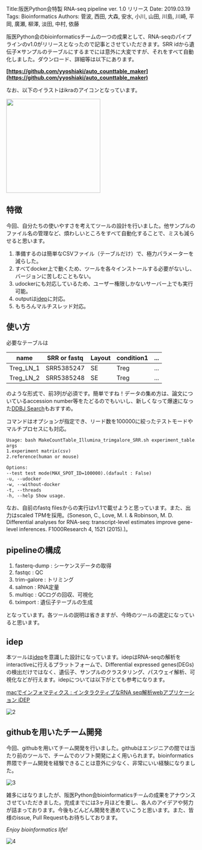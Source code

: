 Title:阪医Python会特製 RNA-seq pipeline ver. 1.0 リリース
Date: 2019.03.19
Tags: Bioinformatics
Authors: 菅波, 西田, 大森, 安水, 小川, 山田, 川島, 川崎, 平岡, 廣瀬, 柳澤, 淡田, 中村, 依藤

阪医Python会のbioinformaticsチームの一つの成果として、RNA-seqのパイプラインのv1.0がリリースとなったので記事とさせていただきます。SRR idから遺伝子✕サンプルのテーブルにするまでには意外に大変ですが、それをすべて自動化しました。ダウンロード、詳細等は以下にあります。

**[https://github.com/yyoshiaki/auto_counttable_maker](https://github.com/yyoshiaki/auto_counttable_maker)**

なお、以下のイラストはikraのアイコンとなっています。

<img src="{attach}images/original_rnaseq_pipeline_figs/ikra.png" width="250px"> 

## 特徴

今回、自分たちの使いやすさを考えてツールの設計を行いました。他サンプルのファイル名の管理など、煩わしいところをすべて自動化することで、ミスも減らせると思います。

1. 準備するのは簡単なCSVファイル（テーブルだけ）で、極力パラメーターを減らした。
2. すべてdocker上で動くため、ツールを各々インストールする必要がないし、バージョンに苦しむこともない。
3. udockerにも対応しているため、ユーザー権限しかないサーバー上でも実行可能。
4. outputは[idep](http://bioinformatics.sdstate.edu/idep/)に対応。
5. もちろんマルチスレッド対応。

## 使い方

必要なテーブルは

| name | SRR or fastq | Layout | condition1 | ... |
| ---- | ---- | - | - | - |
| Treg_LN_1 | SRR5385247 | SE | Treg | ... |
| Treg_LN_2 | SRR5385248 | SE | Treg | ... |

のような形式で、前3列が必須です。簡単ですね！データの集め方は、論文についているaccession number等をたどるのでもいいし、新しくなって爆速になった[DDBJ Search](http://sra.dbcls.jp/)もおすすめ。

コマンドはオプションが指定でき、リード数を100000に絞ったテストモードやマルチプロセスにも対応。

```txt
Usage: bash MakeCountTable_Illumina_trimgalore_SRR.sh experiment_table.csv spiece [--test, --help, --without-docker, --udocker] [--threads [VALUE]]
args
1.experiment matrix(csv)
2.reference(human or mouse)

Options:
--test test mode(MAX_SPOT_ID=100000).(dafault : False)
-u, --udocker
-w, --without-docker
-t, --threads
-h, --help Show usage.
```

なお、自前のfastq filesからの実行はv1.1で載せようと思っています。また、出力はscaled TPMを採用。(Soneson, C., Love, M. I. &amp; Robinson, M. D. Differential analyses for RNA-seq: transcript-level estimates improve gene-level inferences. F1000Research 4, 1521 (2015).)。

## pipelineの構成

1. fasterq-dump : シーケンスデータの取得
2. fastqc : QC
3. trim-galore : トリミング
4. salmon : RNA定量
5. multiqc : QCログの回収、可視化
6. tximport : 遺伝子テーブルの生成

となっています。各ツールの説明は省きますが、今時のツールの選定になっていると思います。

## idep

本ツールは[idep](http://bioinformatics.sdstate.edu/idep/)を意識した設計になっています。idepはRNA-seqの解析をinteractiveに行えるプラットフォームで、Differential expressed genes(DEGs)の検出だけではなく、遺伝子、サンプルのクラスタリング、パスウェイ解析、可視化などが行えます。idepについては以下がとても参考になります。

[macでインフォマティクス : インタラクティブなRNA seq解析webアプリケーション iDEP](http://kazumaxneo.hatenablog.com/entry/2018/12/29/153838)


![2]({attach}images/original_rnaseq_pipeline_figs/screenshot-from-2019-03-19-23-14-31.png)

## githubを用いたチーム開発

今回、githubを用いてチーム開発を行いました。githubはエンジニアの間では当たり前のツールで、チームでのソフト開発によく用いられます。bioinformatics界隈でチーム開発を経験できることは意外に少なく、非常にいい経験になりました。

![3]({attach}images/original_rnaseq_pipeline_figs/ikra_git.png)

雑多にはなりましたが、阪医Python会bioinformaticsチームの成果をアナウンスさせていただきました。完成までには3ヶ月ほどを要し、各人のアイデアや努力が詰まっております。今後もどんどん開発を進めていこうと思います。また、皆様のissue, Pull Requestもお待ちしております。

*Enjoy bioinformatics life!*

![4]({attach}images/original_rnaseq_pipeline_figs/ios-e381aee794bbe5838f.jpg)
